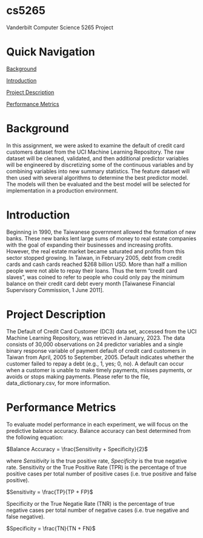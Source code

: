 # cs5265
Vanderbilt Computer Science 5265 Project

# Quick Navigation
[Background](#background)

[Introduction](#introduction)

[Project Description](#project-description)

[Performance Metrics](#performance-metrics)

# Background
In this assignment, we were asked to examine the default of credit card customers dataset from the UCI Machine Learning Repository. The raw dataset will be cleaned, validated, and then additional predictor variables will be engineered by discretizing some of the continuous variables and by combining variables into new summary statistics. The feature dataset will then used with several algorithms to determine the best predictor model. The models will then be evaluated and the best model will be selected for implementation in a production environment.

# Introduction
Beginning in 1990, the Taiwanese government allowed the formation of new banks. These new banks lent large sums of money to real estate companies with the goal of expanding their businesses and increasing profits. However, the real estate market became saturated and profits from this sector stopped growing. In Taiwan, in February 2005, debt from credit cards and cash cards reached $268 billion USD. More than half a million people were not able to repay their loans.  Thus the term “credit card slaves”, was coined to refer to people who could only pay the minimum balance on their credit card debt every month [Taiwanese Financial Supervisory Commission, 1 June 2011].

# Project Description
The Default of Credit Card Customer (DC3) data set, accessed from the UCI Machine Learning Repository, was retrieved in January, 2023. The data consists of 30,000 observations on 24 predictor variables and a single binary response variable of payment default of credit card customers in Taiwan from April, 2005 to September, 2005. Default indicates whether the customer failed to repay a debt (e.g., 1, yes; 0, no). A default can occur when a customer is unable to make timely payments, misses payments, or avoids or stops making payments. Please refer to the file, data_dictionary.csv, for more information.

# Performance Metrics
To evaluate model performance in each experiment, we will focus on the predictive balance accuracy. Balance accuracy can best determined from the following equation:

$Balance Accuracy = \frac{Sensitivity + Specificity}{2}$

where $Sensitivity$ is the true positive rate, $Specificity$ is the true negative rate. Sensitivity or the True Positive Rate (TPR) is the percentage of true positive cases per total number of positive cases (i.e. true positive and false positive). 

$Sensitivity = \frac{TP}{TP + FP}$

Specificity or the True Negatie Rate (TNR) is the percentage of true negative cases per total number of negative cases (i.e. true negative and false negative).

$Specificity = \frac{TN}{TN + FN}$
